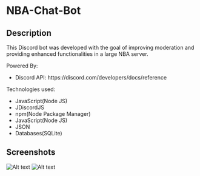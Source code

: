 # NBA-Chat-Bot

## Description

This Discord bot was developed with the goal of improving moderation and providing enhanced functionalities in a large NBA server.

Powered By:

<ul>
    <li>Discord API: https://discord.com/developers/docs/reference</li>
</ul>

Technologies used:

<ul>
    <li>JavaScript(Node JS)</li>
    <li>JDiscordJS</li>
    <li>npm(Node Package Manager)</li>
    <li>JavaScript(Node JS)</li>
    <li>JSON</li>
    <li>Databases(SQLite)</li>
</ul>

## Screenshots

![Alt text](https://gyazo.com/765d6b21dc79193432aa01845cef05f7)
![Alt text](screenshots/gsw.png)

